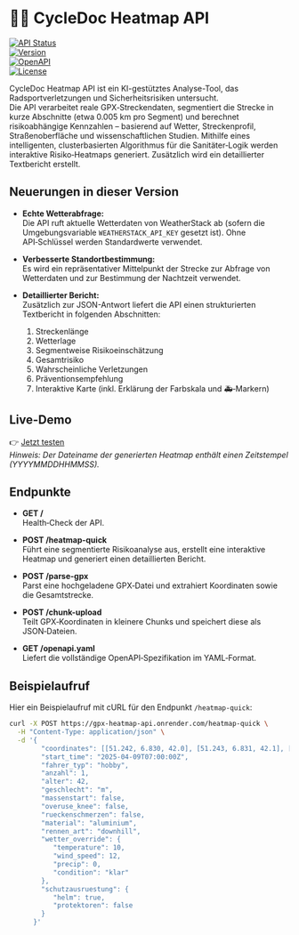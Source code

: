 # 🚴‍♂️ CycleDoc Heatmap API

[![API Status](https://img.shields.io/badge/API-Live-green)](https://gpx-heatmap-api.onrender.com)  
[![Version](https://img.shields.io/badge/version-1.0-blue)](#)  
[![OpenAPI](https://img.shields.io/badge/OpenAPI-3.1.0-yellow)](https://gpx-heatmap-api.onrender.com/openapi.yaml)  
[![License](https://img.shields.io/badge/license-MIT-lightgrey)](LICENSE)

CycleDoc Heatmap API ist ein KI-gestütztes Analyse-Tool, das Radsportverletzungen und Sicherheitsrisiken untersucht.  
Die API verarbeitet reale GPX‑Streckendaten, segmentiert die Strecke in kurze Abschnitte (etwa 0.005 km pro Segment) und berechnet risikoabhängige Kennzahlen – basierend auf Wetter, Streckenprofil, Straßenoberfläche und wissenschaftlichen Studien. Mithilfe eines intelligenten, clusterbasierten Algorithmus für die Sanitäter‑Logik werden interaktive Risiko‑Heatmaps generiert. Zusätzlich wird ein detaillierter Textbericht erstellt.

## Neuerungen in dieser Version

- **Echte Wetterabfrage:**  
  Die API ruft aktuelle Wetterdaten von WeatherStack ab (sofern die Umgebungsvariable `WEATHERSTACK_API_KEY` gesetzt ist). Ohne API‑Schlüssel werden Standardwerte verwendet.
  
- **Verbesserte Standortbestimmung:**  
  Es wird ein repräsentativer Mittelpunkt der Strecke zur Abfrage von Wetterdaten und zur Bestimmung der Nachtzeit verwendet.

- **Detaillierter Bericht:**  
  Zusätzlich zur JSON-Antwort liefert die API einen strukturierten Textbericht in folgenden Abschnitten:
  1. Streckenlänge  
  2. Wetterlage  
  3. Segmentweise Risikoeinschätzung  
  4. Gesamtrisiko  
  5. Wahrscheinliche Verletzungen  
  6. Präventionsempfehlung  
  7. Interaktive Karte (inkl. Erklärung der Farbskala und 🚑‑Markern)

## Live-Demo

👉 [Jetzt testen](https://gpx-heatmap-api.onrender.com/static/heatmap_YYYYMMDDHHMMSS.html)  
*Hinweis: Der Dateiname der generierten Heatmap enthält einen Zeitstempel (YYYYMMDDHHMMSS).*

## Endpunkte

- **GET /**  
  Health‑Check der API.

- **POST /heatmap-quick**  
  Führt eine segmentierte Risikoanalyse aus, erstellt eine interaktive Heatmap und generiert einen detaillierten Bericht.

- **POST /parse-gpx**  
  Parst eine hochgeladene GPX‑Datei und extrahiert Koordinaten sowie die Gesamtstrecke.

- **POST /chunk-upload**  
  Teilt GPX‑Koordinaten in kleinere Chunks und speichert diese als JSON‑Dateien.

- **GET /openapi.yaml**  
  Liefert die vollständige OpenAPI‑Spezifikation im YAML‑Format.

## Beispielaufruf

Hier ein Beispielaufruf mit cURL für den Endpunkt `/heatmap-quick`:

```bash
curl -X POST https://gpx-heatmap-api.onrender.com/heatmap-quick \
  -H "Content-Type: application/json" \
  -d '{
        "coordinates": [[51.242, 6.830, 42.0], [51.243, 6.831, 42.1], [51.244, 6.832, 42.2]],
        "start_time": "2025-04-09T07:00:00Z",
        "fahrer_typ": "hobby",
        "anzahl": 1,
        "alter": 42,
        "geschlecht": "m",
        "massenstart": false,
        "overuse_knee": false,
        "rueckenschmerzen": false,
        "material": "aluminium",
        "rennen_art": "downhill",
        "wetter_override": {
           "temperature": 10,
           "wind_speed": 12,
           "precip": 0,
           "condition": "klar"
        },
        "schutzausruestung": {
           "helm": true,
           "protektoren": false
        }
      }'
